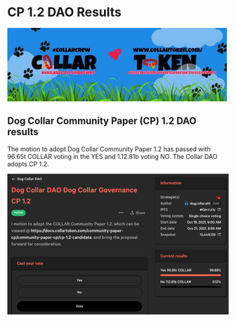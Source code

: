 # CP 1.2 DAO Results

![](<../../../.gitbook/assets/image (1).png>)

## Dog Collar Community Paper (CP) 1.2 DAO results

The motion to adopt Dog Collar Community Paper 1.2 has passed with 96.65t COLLAR voting in the YES and 1.12.81b voting NO.  The Collar DAO adopts CP 1.2.

![](<../../../.gitbook/assets/Screen Shot 2021-10-21 at 8.22.07 AM.png>)
